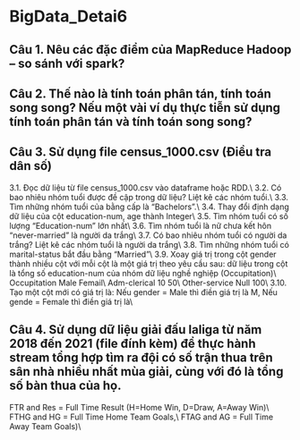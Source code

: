 # BigData_Detai6

## Câu 1. Nêu các đặc điểm của MapReduce Hadoop – so sánh với spark?
## Câu 2. Thế nào là tính toán phân tán, tính toán song song? Nếu một vài ví dụ thực tiễn sử dụng tính toán phân tán và tính toán song song?
## Câu 3. Sử dụng file census_1000.csv (Điều tra dân số)
3.1. Đọc dữ liệu từ file census_1000.csv vào dataframe hoặc RDD.\\
3.2. Có bao nhiêu nhóm tuổi được đề cập trong dữ liệu? Liệt kê các nhóm tuổi.\\
3.3. Tìm những nhóm tuổi của bằng cấp là “Bachelors”.\\
3.4. Thay đổi định dạng dữ liệu của cột education-num, age thành Integer\\
3.5. Tìm nhóm tuổi có số lượng “Education-num” lớn nhất\\
3.6. Tìm nhóm tuổi là nữ chưa kết hôn “never-married” là người da trắng\\
3.7. Có bao nhiêu nhóm tuổi có người da trắng? Liệt kê các nhóm tuổi là người da trắng\\
3.8. Tìm những nhóm tuổi có marital-status bắt đầu bằng “Married”\\
3.9. Xoay giá trị trong cột gender thành nhiều cột với mỗi cột là một giá trị theo yêu cầu sau: dữ liệu trong cột là tổng số education-num của nhóm dữ liệu nghề nghiệp (Occupitation)\\
                        Occupitation	Male	Femail\\
                        Adm-clerical	10	  50\\
                        Other-service	Null	100\\
3.10. Tạo một cột mới có giá trị là: Nếu gender = Male thì điền giá trị là M, Nếu gende = Female thì điền giá trị là\\
## Câu 4. Sử dụng dữ liệu giải đấu laliga từ năm 2018 đến 2021 (file đính kèm) để thực hành stream tổng hợp tìm ra đội có số trận thua trên sân nhà nhiều nhất mùa giải, cùng với đó là tổng số bàn thua của họ.
FTR and Res = Full Time Result (H=Home Win, D=Draw, A=Away Win)\\
FTHG and HG = Full Time Home Team Goals,\\
FTAG and AG = Full Time Away Team Goals)\\
